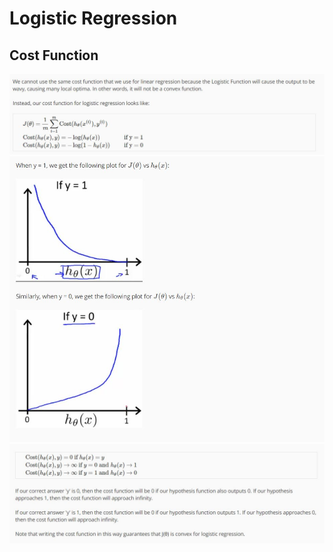# Logistic Regression

## Cost Function
![Cost Function](Week3-006.JPG)
![Cost Function](Week3-007.JPG)
![Cost Function](Week3-008.JPG)